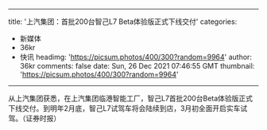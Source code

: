 
---
title: '上汽集团：首批200台智己L7 Beta体验版正式下线交付'
categories: 
 - 新媒体
 - 36kr
 - 快讯
headimg: 'https://picsum.photos/400/300?random=9964'
author: 36kr
comments: false
date: Sun, 26 Dec 2021 07:46:55 GMT
thumbnail: 'https://picsum.photos/400/300?random=9964'
---

<div>   
从上汽集团获悉，在上汽集团临港智能工厂，智己L7首批200台Beta体验版正式下线交付。到明年2月底，智己L7试驾车将会陆续到店，3月初全面开启实车试驾。（证券时报）  
</div>
            